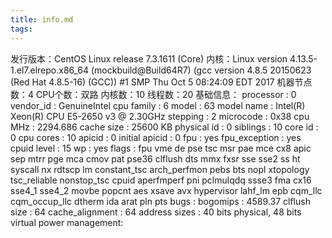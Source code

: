 ```yaml
---
title: info.md
tags:
---
```

发行版本：CentOS Linux release 7.3.1611 (Core) 
内核：Linux version 4.13.5-1.el7.elrepo.x86_64 (mockbuild@Build64R7) (gcc version 4.8.5 20150623 (Red Hat 4.8.5-16) (GCC)) #1 SMP Thu Oct 5 08:24:09 EDT 2017
机器节点数：4
CPU个数：双路
内核数：10
线程数：20
基础信息：
	processor	: 0
	vendor_id	: GenuineIntel
	cpu family	: 6
	model		: 63
	model name	: Intel(R) Xeon(R) CPU E5-2650 v3 @ 2.30GHz
	stepping	: 2
	microcode	: 0x38
	cpu MHz		: 2294.686
	cache size	: 25600 KB
	physical id	: 0
	siblings	: 10
	core id		: 0
	cpu cores	: 10
	apicid		: 0
	initial apicid	: 0
	fpu		: yes
	fpu_exception	: yes
	cpuid level	: 15
	wp		: yes
	flags		: fpu vme de pse tsc msr pae mce cx8 apic sep mtrr pge mca cmov pat pse36 clflush dts mmx fxsr sse sse2 ss ht syscall nx rdtscp lm constant_tsc arch_perfmon pebs bts nopl xtopology tsc_reliable nonstop_tsc cpuid aperfmperf pni pclmulqdq ssse3 fma cx16 sse4_1 sse4_2 movbe popcnt aes xsave avx hypervisor lahf_lm epb cqm_llc cqm_occup_llc dtherm ida arat pln pts
	bugs		:
	bogomips	: 4589.37
	clflush size	: 64
	cache_alignment	: 64
	address sizes	: 40 bits physical, 48 bits virtual
	power management:

